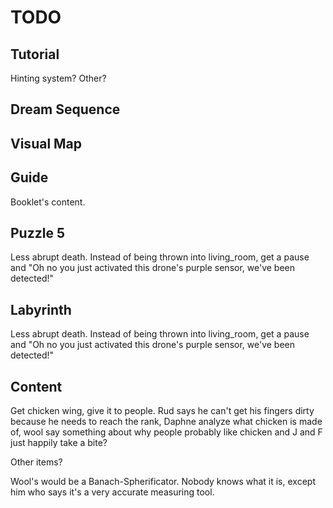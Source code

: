 # TODO

## Tutorial

Hinting system? Other?

## Dream Sequence

## Visual Map

## Guide

Booklet's content.

## Puzzle 5

Less abrupt death. Instead of being thrown into living_room, get a pause and "Oh no you just activated this drone's purple sensor, we've been detected!"

## Labyrinth

Less abrupt death. Instead of being thrown into living_room, get a pause and "Oh no you just activated this drone's purple sensor, we've been detected!"


## Content

Get chicken wing, give it to people. Rud says he can't get his fingers dirty because he needs to reach the rank, Daphne analyze what chicken is made of, wool say something about why people probably like chicken and J and F just happily take a bite?

Other items?

Wool's would be a Banach-Spherificator. Nobody knows what it is, except him who says it's a very accurate measuring tool.